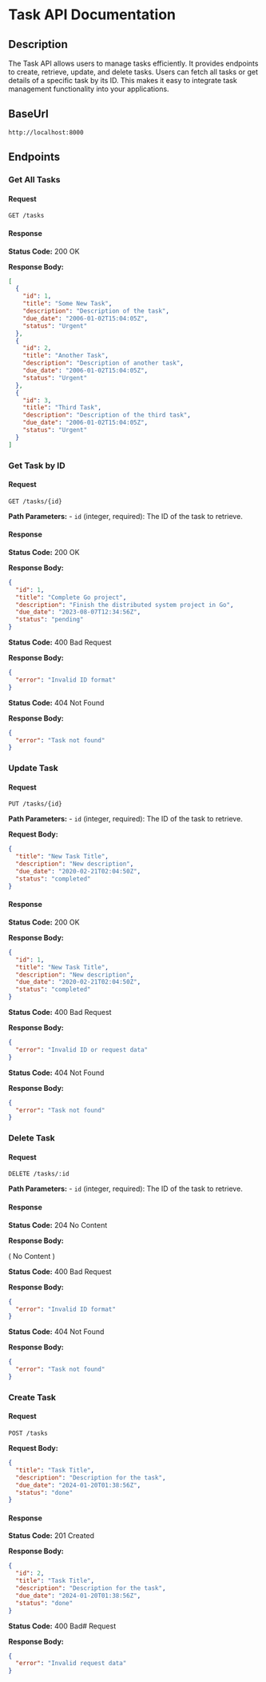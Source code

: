 # Task API Documentation

## Description

The Task API allows users to manage tasks efficiently. It provides endpoints to create, retrieve, update, and delete tasks. Users can fetch all tasks or get details of a specific task by its ID. This makes it easy to integrate task management functionality into your applications.

## BaseUrl

```
http://localhost:8000
```

## Endpoints

### Get All Tasks

#### Request

`GET /tasks`

#### Response

**Status Code:** 200 OK

**Response Body:**

```json
[
  {
    "id": 1,
    "title": "Some New Task",
    "description": "Description of the task",
    "due_date": "2006-01-02T15:04:05Z",
    "status": "Urgent"
  },
  {
    "id": 2,
    "title": "Another Task",
    "description": "Description of another task",
    "due_date": "2006-01-02T15:04:05Z",
    "status": "Urgent"
  },
  {
    "id": 3,
    "title": "Third Task",
    "description": "Description of the third task",
    "due_date": "2006-01-02T15:04:05Z",
    "status": "Urgent"
  }
]
```

### Get Task by ID

#### Request

`GET /tasks/{id}`

**Path Parameters:** - `id` (integer, required): The ID of the task to retrieve.

#### Response

**Status Code:** 200 OK

**Response Body:**

```json
{
  "id": 1,
  "title": "Complete Go project",
  "description": "Finish the distributed system project in Go",
  "due_date": "2023-08-07T12:34:56Z",
  "status": "pending"
}
```

**Status Code:** 400 Bad Request

**Response Body:**

```json
{
  "error": "Invalid ID format"
}
```

**Status Code:** 404 Not Found

**Response Body:**

```json
{
  "error": "Task not found"
}
```

### Update Task

#### Request

`PUT /tasks/{id}`

**Path Parameters:** - `id` (integer, required): The ID of the task to retrieve.

**Request Body:**

```json
{
  "title": "New Task Title",
  "description": "New description",
  "due_date": "2020-02-21T02:04:50Z",
  "status": "completed"
}
```

#### Response

**Status Code:** 200 OK

**Response Body:**

```json
{
  "id": 1,
  "title": "New Task Title",
  "description": "New description",
  "due_date": "2020-02-21T02:04:50Z",
  "status": "completed"
}
```

**Status Code:** 400 Bad Request

**Response Body:**

```json
{
  "error": "Invalid ID or request data"
}
```

**Status Code:** 404 Not Found

**Response Body:**

```json
{
  "error": "Task not found"
}
```

### Delete Task

#### Request

`DELETE /tasks/:id`

**Path Parameters:** - `id` (integer, required): The ID of the task to retrieve.

#### Response

**Status Code:** 204 No Content

**Response Body:**

( No Content )

**Status Code:** 400 Bad Request

**Response Body:**

```json
{
  "error": "Invalid ID format"
}
```

**Status Code:** 404 Not Found

**Response Body:**

```json
{
  "error": "Task not found"
}
```

### Create Task

#### Request

`POST /tasks`

**Request Body:**

```json
{
  "title": "Task Title",
  "description": "Description for the task",
  "due_date": "2024-01-20T01:38:56Z",
  "status": "done"
}
```

#### Response

**Status Code:** 201 Created

**Response Body:**

```json
{
  "id": 2,
  "title": "Task Title",
  "description": "Description for the task",
  "due_date": "2024-01-20T01:38:56Z",
  "status": "done"
}
```

**Status Code:** 400 Bad# Request

**Response Body:**

```json
{
  "error": "Invalid request data"
}
```
